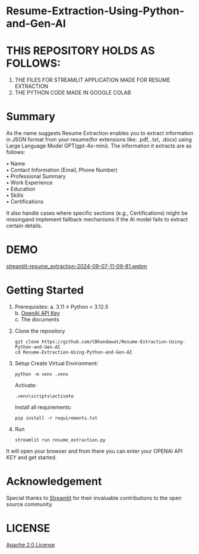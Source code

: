# Resume-Extraction-Using-Python-and-Gen-AI

# THIS REPOSITORY HOLDS AS FOLLOWS:
1. THE FILES FOR STREAMLIT APPLICATION MADE FOR RESUME EXTRACTION <br>
2. THE PYTHON CODE MADE IN GOOGLE COLAB

# Summary
As the name suggests Resume Extraction enables you to extract information in JSON format from your resume(for extensions like: .pdf, .txt, .docx) using Large Language Model GPT(gpt-4o-mini). The information it extracts are as follows:<br>

•	Name <br>
•	Contact Information (Email, Phone Number) <br>
•	Professional Summary <br>
•	Work Experience <br>
•	Education <br>
•	Skills <br>
•	Certifications

It also handle cases where specific sections (e.g., Certifications) might be missingand implement fallback mechanisms if the AI model fails to extract certain details.

# DEMO

[streamlit-resume_extraction-2024-09-07-11-09-81.webm](https://github.com/user-attachments/assets/110ae4de-6c42-4997-966a-329426340a3a)


# Getting Started
1. Prerequisites:
  a. 3.11 ≤ Python < 3.12.5 <br/>
  b. [OpenAI API Key](https://auth.openai.com/authorize?issuer=auth0.openai.com&client_id=DRivsnm2Mu42T3KOpqdtwB3NYviHYzwD&audience=https%3A%2F%2Fapi.openai.com%2Fv1&redirect_uri=https%3A%2F%2Fplatform.openai.com%2Fauth%2Fcallback&device_id=89fec6e2-ceef-4aa9-9a00-c861166971f4&screen_hint=signup&max_age=0&scope=openid+profile+email+offline_access&response_type=code&response_mode=query&state=Q18waFZoY2owbTJ0NUgybnE3MkdUM0NzQW8wTnkyQzYzOGpyYldDZFE3MQ%3D%3D&nonce=VG1sSUNaTU4ydVcxd0c2Vm52c084RmlSbjlVVVRmWEFYMlhFWmN2ajAxQg%3D%3D&code_challenge=7q-RHFsluPgm1sUtF7_sMyoItqfd__7wnDYs6d1n4gY&code_challenge_method=S256&auth0Client=eyJuYW1lIjoiYXV0aDAtc3BhLWpzIiwidmVyc2lvbiI6IjEuMjEuMCJ9&flow=control) <br/>
  c. The documents <br/>

2. Clone the repository
    ```
    git clone https://github.com/CBhandawat/Resume-Extraction-Using-Python-and-Gen-AI
    cd Resume-Extraction-Using-Python-and-Gen-AI
    ```

3. Setup
   Create Virtual Environment:
     ```
     python -m venv .venv
     ```

   Activate:
     ```
     .venv\scripts\activate
     ```

   Install all requirements:
     ```
     pip install -r requirements.txt
     ```

4. Run
   ```
   streamlit run resume_extraction.py
   ```
It will open your browser and from there you can enter your OPENAI API KEY and get started.

# Acknowledgement
Special thanks to [Streamlit](https://github.com/streamlit/streamlit) for their invaluable contributions to the open source community. 

# LICENSE
[Apache 2.0 License](https://github.com/CBhandawat/Resume-Extraction-Using-Python-and-Gen-AI/blob/main/LICENSE)
